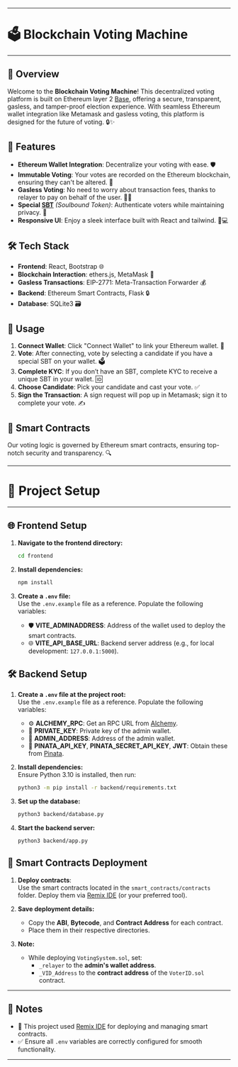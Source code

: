 
---

# 🗳️ Blockchain Voting Machine

---

## 📜 Overview
Welcome to the **Blockchain Voting Machine**!  This decentralized voting platform is built on Ethereum layer 2 [Base](https://www.base.org/), offering a secure, transparent, gasless, and tamper-proof election experience. With seamless Ethereum wallet integration like Metamask and gasless voting, this platform is designed for the future of voting. 🔒✨

## 🌟 Features
- **Ethereum Wallet Integration**: Decentralize your voting with ease. 🛡️
- **Immutable Voting**: Your votes are recorded on the Ethereum blockchain, ensuring they can't be altered. 📜
- **Gasless Voting**: No need to worry about transaction fees, thanks to relayer to pay on behalf of the user. 🚫💸
- **Special [SBT](https://www.ledger.com/academy/topics/blockchain/what-is-a-soulbound-token)** *(Soulbound Token)*: Authenticate voters while maintaining privacy. 🔐
- **Responsive UI**: Enjoy a sleek interface built with React and tailwind. 📱💻

## 🛠️ Tech Stack
- **Frontend**: React, Bootstrap 🌐
- **Blockchain Interaction**: ethers.js, MetaMask 🔗
- **Gasless Transactions**: EIP-2771: Meta-Transaction Forwarder 💰
- **Backend**: Ethereum Smart Contracts, Flask 🔒
- **Database**: SQLite3 🗃️

## 🚀 Usage
1. **Connect Wallet**: Click "Connect Wallet" to link your Ethereum wallet. 🔗
2. **Vote**: After connecting, vote by selecting a candidate if you have a special SBT on your wallet. 🗳️
3. **Complete KYC**: If you don’t have an SBT, complete KYC to receive a unique SBT in your wallet. 🆔
4. **Choose Candidate**: Pick your candidate and cast your vote. ✅
5. **Sign the Transaction**: A sign request will pop up in Metamask; sign it to complete your vote. ✍️

## 🧩 Smart Contracts
Our voting logic is governed by Ethereum smart contracts, ensuring top-notch security and transparency. 🔍

---


# 🚀 **Project Setup**

---

## 🌐 **Frontend Setup**

1. **Navigate to the frontend directory:**  
   ```bash
   cd frontend
   ```

2. **Install dependencies:**  
   ```bash
   npm install
   ```

3. **Create a `.env` file:**  
   Use the `.env.example` file as a reference. Populate the following variables:  
   - 🛡️ **VITE_ADMINADDRESS**: Address of the wallet used to deploy the smart contracts.  
   - 🌐 **VITE_API_BASE_URL**: Backend server address (e.g., for local development: `127.0.0.1:5000`).


## 🛠️ **Backend Setup**

1. **Create a `.env` file at the project root:**  
   Use the `.env.example` file as a reference. Populate the following variables:  
   - ⚙️ **ALCHEMY_RPC**: Get an RPC URL from [Alchemy](https://www.alchemy.com/).  
   - 🔑 **PRIVATE_KEY**: Private key of the admin wallet.  
   - 🧾 **ADMIN_ADDRESS**: Address of the admin wallet.  
   - 📌 **PINATA_API_KEY**, **PINATA_SECRET_API_KEY**, **JWT**: Obtain these from [Pinata](https://pinata.cloud/).  

2. **Install dependencies:**  
   Ensure Python 3.10 is installed, then run:  
   ```bash
   python3 -m pip install -r backend/requirements.txt
   ```

3. **Set up the database:**  
   ```bash
   python3 backend/database.py
   ```

4. **Start the backend server:**  
   ```bash
   python3 backend/app.py
   ```


## 📜 **Smart Contracts Deployment**

1. **Deploy contracts**:  
   Use the smart contracts located in the `smart_contracts/contracts` folder. Deploy them via [Remix IDE](https://remix.ethereum.org/) (or your preferred tool).  

2. **Save deployment details:**  
   - Copy the **ABI**, **Bytecode**, and **Contract Address** for each contract.  
   - Place them in their respective directories.  

3. **Note:**  
   - While deploying `VotingSystem.sol`, set:  
     - `_relayer` to the **admin's wallet address**.  
     - `_VID_Address` to the **contract address** of the `VoterID.sol` contract.  


---

## 📝 **Notes**

- 🔄 This project used [Remix IDE](https://remix.ethereum.org/) for deploying and managing smart contracts.  
- ✅ Ensure all `.env` variables are correctly configured for smooth functionality.  

---

